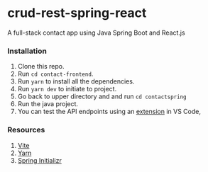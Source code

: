 # crud-rest-spring-react
A full-stack contact app using Java Spring Boot and React.js

### Installation

1. Clone this repo.
2. Run `cd contact-frontend`.
3. Run `yarn` to install all the dependencies.
4. Run `yarn dev` to initiate to project.
5. Go back to upper directory and and run `cd contactspring`
6. Run the java project.
7. You can test the API endpoints using an [extension](https://marketplace.visualstudio.com/items?itemName=rangav.vscode-thunder-client) in VS Code, 

### Resources

1. [Vite](https://vitejs.dev/guide/)
2. [Yarn](https://yarnpkg.com/getting-started/usage)
3. [Spring Initializr](https://start.spring.io/)

